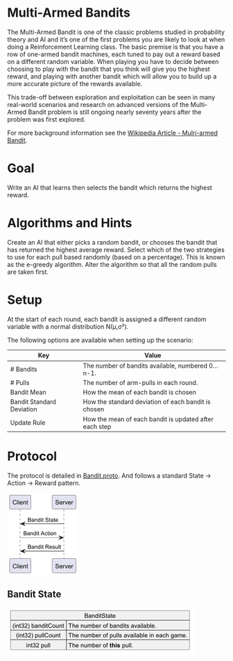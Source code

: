 # Multi-Armed Bandits

The Multi-Armed Bandit is one of the classic problems studied in probability theory and AI and it’s one of the first problems you are likely to look at when doing a Reinforcement Learning class. The basic premise is that you have a row of one-armed bandit machines, each tuned to pay out a reward based on a different random variable. When playing you have to decide between choosing to play with the bandit that you think will give you the highest reward, and playing with another bandit which will allow you to build up a more accurate picture of the rewards available.

This trade-off between exploration and exploitation can be seen in many real-world scenarios and research on advanced versions of the Multi-Armed Bandit problem is still ongoing nearly seventy years after the problem was first explored.

For more background information see the [Wikipedia Article - Mulri-armed Bandit](https://en.wikipedia.org/wiki/Multi-armed_bandit).

# Goal

Write an AI that learns then selects the bandit which returns the highest reward.

# Algorithms and Hints

Create an AI that either picks a random bandit, or chooses the bandit that has returned the highest average reward. Select which of the two strategies to use for each pull based randomly (based on a percentage). This is known as the e-greedy algorithm.
Alter the algorithm so that all the random pulls are taken first.

# Setup

At the start of each round, each bandit is assigned a different random variable with a normal distribution N(μ,σ²).

The following options are available when setting up the scenario:

| Key                       | Value                                                  |
|---------------------------|--------------------------------------------------------|
| # Bandits                 | The number of bandits available, numbered 0…n-1.       |
| # Pulls                   | 	The number of arm-pulls in each round.                |
| Bandit Mean               | How the mean of each bandit is chosen                  |
| Bandit Standard Deviation | How the standard deviation of each bandit is chosen    |                           
| Update Rule               | How the mean of each bandit is updated after each step |                                      

# Protocol

The protocol is detailed in [Bandit.proto](../../../src/main/proto/Bandit.proto). And follows a standard State -> Action -> Reward pattern.

![sequence](seq.png)

## Bandit State

![Bandit State](state.png)






